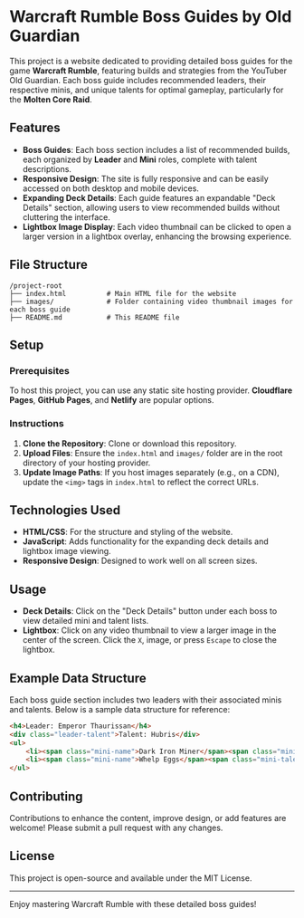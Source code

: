 
# Warcraft Rumble Boss Guides by Old Guardian

This project is a website dedicated to providing detailed boss guides for the game **Warcraft Rumble**, featuring builds and strategies from the YouTuber Old Guardian. Each boss guide includes recommended leaders, their respective minis, and unique talents for optimal gameplay, particularly for the **Molten Core Raid**.

## Features

- **Boss Guides**: Each boss section includes a list of recommended builds, each organized by **Leader** and **Mini** roles, complete with talent descriptions.
- **Responsive Design**: The site is fully responsive and can be easily accessed on both desktop and mobile devices.
- **Expanding Deck Details**: Each guide features an expandable "Deck Details" section, allowing users to view recommended builds without cluttering the interface.
- **Lightbox Image Display**: Each video thumbnail can be clicked to open a larger version in a lightbox overlay, enhancing the browsing experience.

## File Structure

```
/project-root
├── index.html          # Main HTML file for the website
├── images/             # Folder containing video thumbnail images for each boss guide
├── README.md           # This README file
```

## Setup

### Prerequisites

To host this project, you can use any static site hosting provider. **Cloudflare Pages**, **GitHub Pages**, and **Netlify** are popular options.

### Instructions

1. **Clone the Repository**: Clone or download this repository.
2. **Upload Files**: Ensure the `index.html` and `images/` folder are in the root directory of your hosting provider.
3. **Update Image Paths**: If you host images separately (e.g., on a CDN), update the `<img>` tags in `index.html` to reflect the correct URLs.

## Technologies Used

- **HTML/CSS**: For the structure and styling of the website.
- **JavaScript**: Adds functionality for the expanding deck details and lightbox image viewing.
- **Responsive Design**: Designed to work well on all screen sizes.

## Usage

- **Deck Details**: Click on the "Deck Details" button under each boss to view detailed mini and talent lists.
- **Lightbox**: Click on any video thumbnail to view a larger image in the center of the screen. Click the `X`, image, or press `Escape` to close the lightbox.

## Example Data Structure

Each boss guide section includes two leaders with their associated minis and talents. Below is a sample data structure for reference:

```html
<h4>Leader: Emperor Thaurissan</h4>
<div class="leader-talent">Talent: Hubris</div>
<ul>
    <li><span class="mini-name">Dark Iron Miner</span><span class="mini-talent">Gold Mine</span></li>
    <li><span class="mini-name">Whelp Eggs</span><span class="mini-talent">Flame Burst</span></li>
</ul>
```

## Contributing

Contributions to enhance the content, improve design, or add features are welcome! Please submit a pull request with any changes.

## License

This project is open-source and available under the MIT License.

---

Enjoy mastering Warcraft Rumble with these detailed boss guides!

